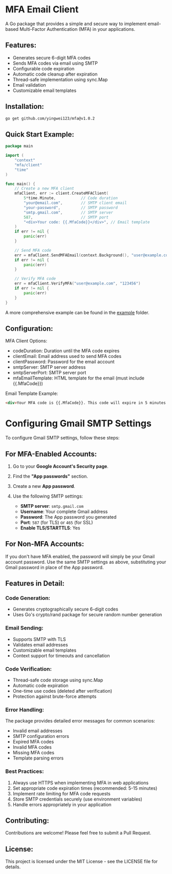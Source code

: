 # MFA Email Client

A Go package that provides a simple and secure way to implement email-based Multi-Factor Authentication (MFA) in your applications.

## Features:
- Generates secure 6-digit MFA codes
- Sends MFA codes via email using SMTP
- Configurable code expiration
- Automatic code cleanup after expiration
- Thread-safe implementation using sync.Map
- Email validation
- Customizable email templates

## Installation:
```bash
go get github.com/yingwei123/mfa@v1.0.2
```

## Quick Start Example:
```go
package main

import (
    "context"
    "mfa/client"
    "time"
)

func main() {
    // Create a new MFA client
    mfaClient, err := client.CreateMFAClient(
        5*time.Minute,           // Code duration
        "your@email.com",        // SMTP client email
        "your-password",         // SMTP password
        "smtp.gmail.com",        // SMTP server
        587,                     // SMTP port
        "<div>Your code: {{.MfaCode}}</div>", // Email template
    )
    if err != nil {
        panic(err)
    }

    // Send MFA code
    err = mfaClient.SendMFAEmail(context.Background(), "user@example.com")
    if err != nil {
        panic(err)
    }

    // Verify MFA code
    err = mfaClient.VerifyMFA("user@example.com", "123456")
    if err != nil {
        panic(err)
    }
}
```

A more comprehensive example can be found in the [example](example/main.go) folder.

## Configuration:

MFA Client Options:
- codeDuration: Duration until the MFA code expires
- clientEmail: Email address used to send MFA codes
- clientPassword: Password for the email account
- smtpServer: SMTP server address
- smtpServerPort: SMTP server port
- mfaEmailTemplate: HTML template for the email (must include {{.MfaCode}})

Email Template Example:
```html
<div>Your MFA code is {{.MfaCode}}. This code will expire in 5 minutes.</div>
```

# Configuring Gmail SMTP Settings

To configure Gmail SMTP settings, follow these steps:

## For MFA-Enabled Accounts:
1. Go to your **Google Account's Security page**.
2. Find the **"App passwords"** section.
3. Create a new **App password**.
4. Use the following SMTP settings:

   - **SMTP server**: `smtp.gmail.com`
   - **Username**: Your complete Gmail address
   - **Password**: The App password you generated
   - **Port**: `587` (for TLS) or `465` (for SSL)
   - **Enable TLS/STARTTLS**: Yes

## For Non-MFA Accounts:
If you don't have MFA enabled, the password will simply be your Gmail account password. Use the same SMTP settings as above, substituting your Gmail password in place of the App password.

## Features in Detail:

### Code Generation:
- Generates cryptographically secure 6-digit codes
- Uses Go's crypto/rand package for secure random number generation

### Email Sending:
- Supports SMTP with TLS
- Validates email addresses
- Customizable email templates
- Context support for timeouts and cancellation

### Code Verification:
- Thread-safe code storage using sync.Map
- Automatic code expiration
- One-time use codes (deleted after verification)
- Protection against brute-force attempts

### Error Handling:
The package provides detailed error messages for common scenarios:
- Invalid email addresses
- SMTP configuration errors
- Expired MFA codes
- Invalid MFA codes
- Missing MFA codes
- Template parsing errors

### Best Practices:
1. Always use HTTPS when implementing MFA in web applications
2. Set appropriate code expiration times (recommended: 5-15 minutes)
3. Implement rate limiting for MFA code requests
4. Store SMTP credentials securely (use environment variables)
5. Handle errors appropriately in your application

## Contributing:
Contributions are welcome! Please feel free to submit a Pull Request.

## License:
This project is licensed under the MIT License - see the LICENSE file for details.
